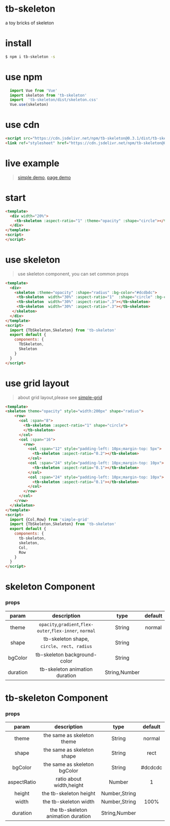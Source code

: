 # tb-skeleton
a toy bricks of skeleton

# install
 ```bash
 $ npm i tb-skeleton -s
 ```
 
# use npm
```js
  import Vue from 'Vue'
  import skeleton from 'tb-skeleton'
  import  'tb-skeleton/dist/skeleton.css'
  Vue.use(skeleton)
```

# use cdn
```html
<script src="https://cdn.jsdelivr.net/npm/tb-skeleton@0.3.1/dist/tb-skeleton.js"></script>
<link ref="stylesheet" href="https://cdn.jsdelivr.net/npm/tb-skeleton@0.3.1/dist/skeleton.css"></script>
```
# live example
> [simple demo](https://codepen.io/zhoulin/pen/ajRzBL), [page demo](https://codepen.io/zhoulin/pen/ajRzJV)


# start
```html
<template>
  <div width="20%">
    <tb-skeleton :aspect-ratio="1" :theme="opacity" :shape="circle"></tb-skeleton>
  </div>
</template>
<script>
</script>
```

# use skeleton
> use skeleton component, you can  set common props
```html
<template>
  <div>
    <skeleton :theme="opacity" :shape="radius" :bg-color="#dcdbdc">
     <tb-skeleton  width="30%" :aspect-ratio="1"  :shape="circle" :bg-color="#eee"></tb-skeleton>
     <tb-skeleton  width="30%" :aspect-ratio=".3"></tb-skeleton>
     <tb-skeleton  width="30%" :aspect-ratio=".3"></tb-skeleton>
   </skeleton>
  </div>
</template>
<script>
  import {TbSkeleton,Skeleton} from 'tb-skeleton'
  export default {
    components: {
      TbSkeleton,
      Skeleton
    }
  }
</script>
```

# use grid layout
> about grid layout,please see [simple-grid](https://github.com/anthinkingcoder/simple-grid)
```html
<template>
<skeleton theme="opacity" style="width:200px" shape="radius">
    <row>
      <col :span="8">
        <tb-skeleton :aspect-ratio="1" shape="circle">
        </tb-skeleton>
      </col>
      <col :span="16">
        <row>
          <col :span="12" style="padding-left: 10px;margin-top: 5px">
            <tb-skeleton :aspect-ratio="0.2"></tb-skeleton>
          </col>
          <col :span="24" style="padding-left: 10px;margin-top: 10px">
            <tb-skeleton :aspect-ratio="0.1"></tb-skeleton>
          </col>
          <col :span="24" style="padding-left: 10px;margin-top: 10px">
            <tb-skeleton :aspect-ratio="0.1"></tb-skeleton>
          </col>
        </row>
      </col>
    </row>
  </skeleton>
</template>
<script>
  import {Col,Row} from 'simple-grid'
  import {TbSkeleton,Skeleton} from 'tb-skeleton'
  export default {
    components: {
      tb-skeleton,
      skeleton,
      Col,
      Row
    }
  }
</script>
```


# skeleton Component
### props
| param | description | type | default |
| :-: | :-: | :-: | :-: |
| theme | ```opacity```,```gradient```,```flex-outer```,```flex-inner```, ```normal``` | String | normal |
| shape | tb-skeleton shape, ```circle```、```rect```、```radius``` | String |  |
| bgColor | tb-skeleton background-color | String |  |
| duration | tb-skeleton animation duration | String,Number |  |
# tb-skeleton Component
### props
| param | description | type | default |
| :-: | :-: | :-: | :-: |
| theme | the same as skeleton theme | String | normal |
| shape | the same as skeleton shape | String | rect |
| bgColor | the same as skeleton bgColor | String | #dcdcdc |
| aspectRatio | ratio about width,height  | Number | 1 |
| height | the tb-skeleton height  | Number,String |  |
| width | the tb-skeleton width  | Number,String | 100% |
| duration | the tb-skeleton animation duration | String,Number |  |
